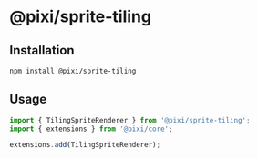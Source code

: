 # @pixi/sprite-tiling

## Installation

```bash
npm install @pixi/sprite-tiling
```

## Usage

```js
import { TilingSpriteRenderer } from '@pixi/sprite-tiling';
import { extensions } from '@pixi/core';

extensions.add(TilingSpriteRenderer);
```